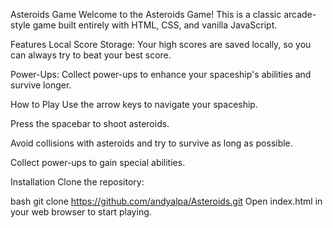 Asteroids Game
Welcome to the Asteroids Game! This is a classic arcade-style game built entirely with HTML, CSS, and vanilla JavaScript.

Features
Local Score Storage: Your high scores are saved locally, so you can always try to beat your best score.

Power-Ups: Collect power-ups to enhance your spaceship's abilities and survive longer.

How to Play
Use the arrow keys to navigate your spaceship.

Press the spacebar to shoot asteroids.

Avoid collisions with asteroids and try to survive as long as possible.

Collect power-ups to gain special abilities.

Installation
Clone the repository:

bash
git clone https://github.com/andyalpa/Asteroids.git
Open index.html in your web browser to start playing.
